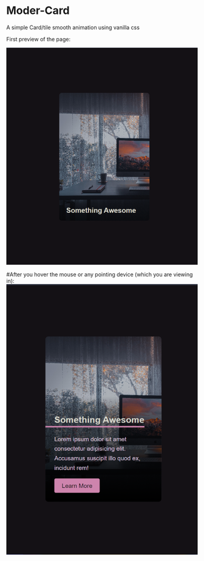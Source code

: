 # Moder-Card
A simple Card/tile smooth animation using vanilla css

First preview of the page:

![](images/1.png)

#After you hover the mouse or any pointing device (which you are viewing in):
![](images/2.png)

